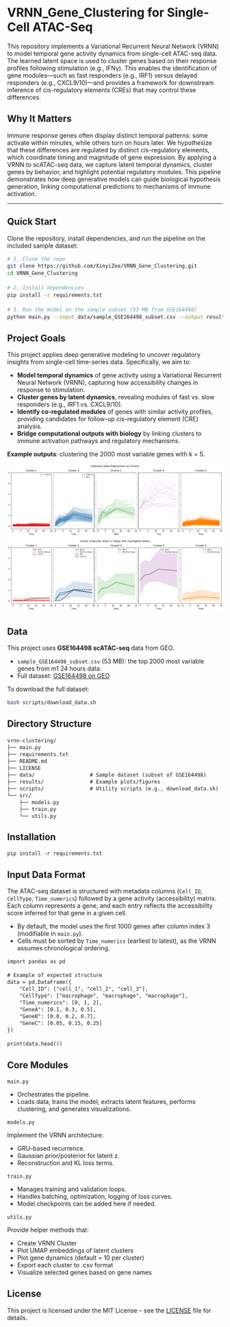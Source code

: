 # VRNN_Gene_Clustering for Single-Cell ATAC-Seq

This repository implements a Variational Recurrent Neural Network (VRNN) to model temporal gene activity dynamics from single-cell ATAC-seq data. The learned latent space is used to cluster genes based on their response profiles following stimulation (e.g., IFNγ). This enables the identification of gene modules—such as fast responders (e.g., IRF1) versus delayed responders (e.g., CXCL9/10)—and provides a framework for downstream inference of cis-regulatory elements (CREs) that may control these differences.

## Why It Matters  

Immune response genes often display distinct temporal patterns: some activate within minutes, while others turn on hours later. We hypothesize that these differences are regulated by distinct cis-regulatory elements, which coordinate timing and magnitude of gene expression. By applying a VRNN to scATAC-seq data, we capture latent temporal dynamics, cluster genes by behavior, and highlight potential regulatory modules. This pipeline demonstrates how deep generative models can guide biological hypothesis generation, linking computational predictions to mechanisms of immune activation.  

---

## Quick Start

Clone the repository, install dependencies, and run the pipeline on the included sample dataset:

```bash
# 1. Clone the repo
git clone https://github.com/XinyiZoe/VRNN_Gene_Clustering.git
cd VRNN_Gene_Clustering

# 2. Install dependencies
pip install -r requirements.txt

# 3. Run the model on the sample subset (53 MB from GSE164498)
python main.py --input data/sample_GSE164498_subset.csv --output results/demo.png
```

## Project Goals  

This project applies deep generative modeling to uncover regulatory insights from single-cell time-series data. Specifically, we aim to:  

- **Model temporal dynamics** of gene activity using a Variational Recurrent Neural Network (VRNN), capturing how accessibility changes in response to stimulation.  
- **Cluster genes by latent dynamics**, revealing modules of fast vs. slow responders (e.g., IRF1 vs. CXCL9/10).
- **Identify co-regulated modules** of genes with similar activity profiles, providing candidates for follow-up cis-regulatory element (CRE) analysis.
- **Bridge computational outputs with biology** by linking clusters to immune activation pathways and regulatory mechanisms.  

**Example outputs**: clustering the 2000 most variable genes with k = 5.

![Clustering trajectories (from randomly selected genes per cluster)](results/figures/2000_genes_k=5.png)
![Clustering results(overall range)](results/figures/2000_genes_k=5_range.png)

## Data

This project uses **GSE164498 scATAC-seq** data from GEO.

- `sample_GSE164498_subset.csv` (53 MB): the top 2000 most variable genes from m1 24 hours data. 
- Full dataset: [GSE164498 on GEO](https://www.ncbi.nlm.nih.gov/geo/query/acc.cgi?acc=GSE164498)

To download the full dataset:
```bash
bash scripts/download_data.sh
```

## Directory Structure

```
vrnn-clustering/
├── main.py
├── requirements.txt
├── README.md
├── LICENSE
├── data/                  # Sample dataset (subset of GSE164498)
├── results/               # Example plots/figures
├── scripts/               # Utility scripts (e.g., download_data.sh)
└── src/
    ├── models.py
    ├── train.py
    └── utils.py
```

## Installation
```
pip install -r requirements.txt
```

## Input Data Format

The ATAC-seq dataset is structured with metadata columns (`Cell_ID`, `CellType`, `Time_numerics`) followed by a gene activity (accessibility) matrix.  
Each column represents a gene, and each entry reflects the accessibility score inferred for that gene in a given cell.  

- By default, the model uses the first 1000 genes after column index 3 (modifiable in `main.py`).  
- Cells must be sorted by `Time_numerics` (earliest to latest), as the VRNN assumes chronological ordering.  

```{python, eval=FALSE}
import pandas as pd

# Example of expected structure
data = pd.DataFrame({
    "Cell_ID": ["cell_1", "cell_2", "cell_3"],
    "CellType": ["macrophage", "macrophage", "macrophage"],
    "Time_numerics": [0, 1, 2],
    "GeneA": [0.1, 0.3, 0.5],
    "GeneB": [0.0, 0.2, 0.7],
    "GeneC": [0.05, 0.15, 0.25]
})

print(data.head())
```

## Core Modules
``` 
main.py
```
- Orchestrates the pipeline.
- Loads data, trains the model, extracts latent features, performs clustering, and generates visualizations.

```
models.py
```
Implement the VRNN architecture:
- GRU-based recurrence.
- Gaussian prior/posterior for latent z.
- Reconstruction and KL loss terms.

```
train.py
```
- Manages training and validation loops.
- Handles batching, optimization, logging of loss curves.
- Model checkpoints can be added here if needed.

```
utils.py
```
Provide helper methods that:
- Create VRNN Cluster
- Plot UMAP embeddings of latent clusters
- Plot gene dynamics (default = 10 per cluster)
- Export each cluster to .csv format
- Visualize selected genes based on gene names
  
## License
This project is licensed under the MIT License – see the [LICENSE](LICENSE) file for details.



